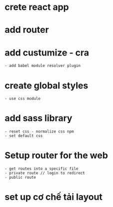 # crete react app
# add router
# add custumize - cra
    - add babel module resolver plugin
# create global styles
    - use css module
# add sass library
    - reset css - normalize css npm
    - set default css
# Setup router for the web
    - get routes into a specific file
    - private route // login to redirect
    - public route
# set up cơ chế tải layout


